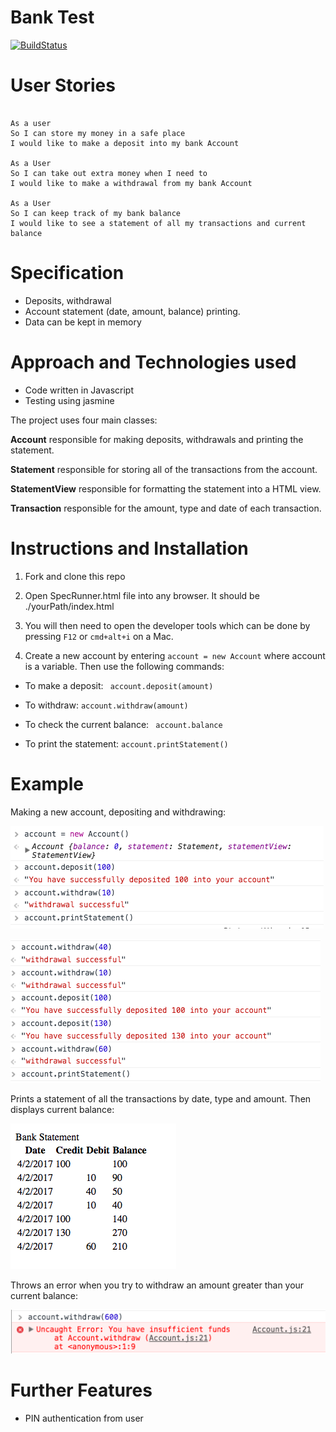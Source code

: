 # Bank Test

[![BuildStatus](https://travis-ci.org/aabolade/Bank-Test.svg?branch=master)](https://travis-ci.org/aabolade/Bank-Test)

User Stories
============

```

As a user
So I can store my money in a safe place
I would like to make a deposit into my bank Account

As a User
So I can take out extra money when I need to
I would like to make a withdrawal from my bank Account

As a User
So I can keep track of my bank balance
I would like to see a statement of all my transactions and current balance

```

Specification
=============

* Deposits, withdrawal
* Account statement (date, amount, balance) printing.
* Data can be kept in memory

Approach and Technologies used
==============================

* Code written in Javascript
* Testing using jasmine

The project uses four main classes:

**Account** responsible for making deposits, withdrawals and printing the statement.

**Statement** responsible for storing all of the transactions from the account.

**StatementView** responsible for formatting the statement into a HTML view.

**Transaction** responsible for the amount, type and date of each transaction.

Instructions and Installation
=============================

1. Fork and clone this repo
2. Open SpecRunner.html file into any browser. It should be ./yourPath/index.html
3. You will then need to open the developer tools which can be done by pressing ```F12``` or ```cmd+alt+i``` on a Mac.

4. Create a new account by entering ``` account = new Account ``` where account is a variable. Then use the following commands:

* To make a deposit: ``` account.deposit(amount)```

* To withdraw: ``` account.withdraw(amount) ```

* To check the current balance: ``` account.balance```

* To print the statement: ``` account.printStatement() ```

Example
=======

Making a new account, depositing and withdrawing:

![alt tag](./transactions2.png)

![alt tag](./transactions1.png)

Prints a statement of all the transactions by date, type and amount. Then displays current balance:

![alt tag](./statement.png)

Throws an error when you try to withdraw an amount greater than your current balance:

![alt tag](./insufficient-funds.png)


Further Features
================

* PIN authentication from user

